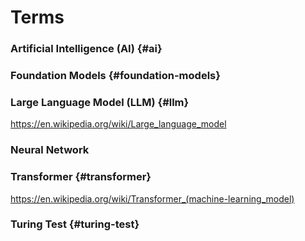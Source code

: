 # Terms

### Artificial Intelligence (AI) {#ai}


### Foundation Models {#foundation-models}


### Large Language Model (LLM) {#llm}
https://en.wikipedia.org/wiki/Large_language_model


### Neural Network


### Transformer {#transformer}
https://en.wikipedia.org/wiki/Transformer_(machine-learning_model)


### Turing Test {#turing-test}

